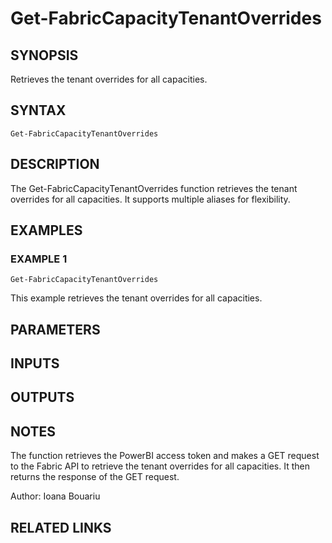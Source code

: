 ﻿---
external help file: FabricTools-help.xml
Module Name: FabricTools
online version:
schema: 2.0.0
---

# Get-FabricCapacityTenantOverrides

## SYNOPSIS
Retrieves the tenant overrides for all capacities.

## SYNTAX

```
Get-FabricCapacityTenantOverrides
```

## DESCRIPTION
The Get-FabricCapacityTenantOverrides function retrieves the tenant overrides for all capacities.
It supports multiple aliases for flexibility.

## EXAMPLES

### EXAMPLE 1
```
Get-FabricCapacityTenantOverrides
```

This example retrieves the tenant overrides for all capacities.

## PARAMETERS

## INPUTS

## OUTPUTS

## NOTES
The function retrieves the PowerBI access token and makes a GET request to the Fabric API to retrieve the tenant overrides for all capacities.
It then returns the response of the GET request.

Author: Ioana Bouariu

## RELATED LINKS
